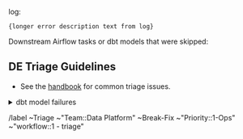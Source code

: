 <!-- Subject format should be: YYYY-MM-DD | task name | Error line from log-->
<!-- example: 2020-05-15 | dbt-non-product-models-run | Database Error in model sheetload_manual_downgrade_dotcom_tracking -->

log: <!-- link to airflow log with error -->

```
{longer error description text from log}
```

Downstream Airflow tasks or dbt models that were skipped: <!-- None -->
  <!-- list any downstream tasks that were skipped because of this error -->

## DE Triage Guidelines

* See the [handbook](https://about.gitlab.com/handbook/business-technology/data-team/how-we-work/triage/#triage-common-issues) for common triage issues.

<details>
<summary>dbt model failures</summary>
Should any model fail, you are welcome to investigate the issue end to end, however to ensure all of the errors are being addressed ensure the below is completed 

1. [ ] Check out the latest master branch and run the model locally to ensure the error is still valid. 
1. [ ] Check the git log for the problematic model, as well as any parent models. If there are any changes here which are obviously causing the problem, you can either: 
    1. [ ] If the problem is syntax and simple to solve (i.e. a missing comma) create an MR attached to the triage issue and correct the problem. Tag the last merger for review on the issue to confirm the change is correct and valid.
    1. [ ] If the problem is complicated or you are uncertain on how to solve it tag the CODEOWNER for the file as well as @gitlab-data/data-engineers to ensure everyone can see the issue.

##### For workspace models 

* [ ] As workspace models are only used for internal testing should there be any issues with this models tag the last merger on the issue.   
</details>

/label ~Triage ~"Team::Data Platform" ~Break-Fix ~"Priority::1-Ops" ~"workflow::1 - triage"
